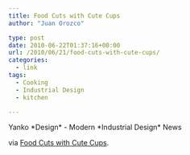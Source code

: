 ```yaml
---
title: Food Cuts with Cute Cups
author: "Juan Orozco" 

type: post
date: 2010-06-22T01:37:16+00:00
url: /2010/06/21/food-cuts-with-cute-cups/
categories:
  - link
tags:
  - Cooking
  - Industrial Design
  - kitchen

---
```

Yanko \*Design\* - Modern \*Industrial Design\* News

via [Food Cuts with Cute Cups][1].

<p style="text-align:center;">
  <a href="http://www.yankodesign.com/2010/06/21/food-cuts-with-cute-cups/"><img src='http://juanthedesigner.files.wordpress.com/2010/06/bowlboard021.jpg?w=580' alt='' data-recalc-dims="1" /></a>
</p>

 [1]: http://www.yankodesign.com/2010/06/21/food-cuts-with-cute-cups/
